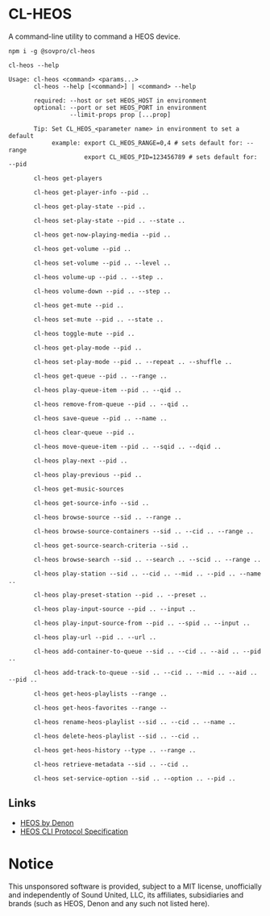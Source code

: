 # CL-HEOS

A command-line utility to command a HEOS device.

```
npm i -g @sovpro/cl-heos

cl-heos --help

Usage: cl-heos <command> <params...>
       cl-heos --help [<command>] | <command> --help

       required: --host or set HEOS_HOST in environment
       optional: --port or set HEOS_PORT in environment
                 --limit-props prop [...prop]

       Tip: Set CL_HEOS_<parameter name> in environment to set a default
            example: export CL_HEOS_RANGE=0,4 # sets default for: --range
                     export CL_HEOS_PID=123456789 # sets default for: --pid

       cl-heos get-players

       cl-heos get-player-info --pid ..

       cl-heos get-play-state --pid ..

       cl-heos set-play-state --pid .. --state ..

       cl-heos get-now-playing-media --pid ..

       cl-heos get-volume --pid ..

       cl-heos set-volume --pid .. --level ..

       cl-heos volume-up --pid .. --step ..

       cl-heos volume-down --pid .. --step ..

       cl-heos get-mute --pid ..

       cl-heos set-mute --pid .. --state ..

       cl-heos toggle-mute --pid ..

       cl-heos get-play-mode --pid ..

       cl-heos set-play-mode --pid .. --repeat .. --shuffle ..

       cl-heos get-queue --pid .. --range ..

       cl-heos play-queue-item --pid .. --qid ..

       cl-heos remove-from-queue --pid .. --qid ..

       cl-heos save-queue --pid .. --name ..

       cl-heos clear-queue --pid ..

       cl-heos move-queue-item --pid .. --sqid .. --dqid ..

       cl-heos play-next --pid ..

       cl-heos play-previous --pid ..

       cl-heos get-music-sources

       cl-heos get-source-info --sid ..

       cl-heos browse-source --sid .. --range ..

       cl-heos browse-source-containers --sid .. --cid .. --range ..

       cl-heos get-source-search-criteria --sid ..

       cl-heos browse-search --sid .. --search .. --scid .. --range ..

       cl-heos play-station --sid .. --cid .. --mid .. --pid .. --name ..

       cl-heos play-preset-station --pid .. --preset ..

       cl-heos play-input-source --pid .. --input ..

       cl-heos play-input-source-from --pid .. --spid .. --input ..

       cl-heos play-url --pid .. --url ..

       cl-heos add-container-to-queue --sid .. --cid .. --aid .. --pid ..

       cl-heos add-track-to-queue --sid .. --cid .. --mid .. --aid .. --pid ..

       cl-heos get-heos-playlists --range ..

       cl-heos get-heos-favorites --range --

       cl-heos rename-heos-playlist --sid .. --cid .. --name ..

       cl-heos delete-heos-playlist --sid .. --cid ..

       cl-heos get-heos-history --type .. --range ..

       cl-heos retrieve-metadata --sid .. --cid ..

       cl-heos set-service-option --sid .. --option .. --pid ..

```

## Links

* [HEOS by Denon](https://usa.denon.com/us/heos)
* [HEOS CLI Protocol Specification](https://denon-uk.custhelp.com/app/answers/detail/a_id/5744/~/heos-control-protocol-\(cli\))

# Notice

This unsponsored software is provided, subject to a MIT license, unofficially and independently of Sound United, LLC, its affiliates, subsidiaries and brands (such as HEOS, Denon and any such not listed here).
